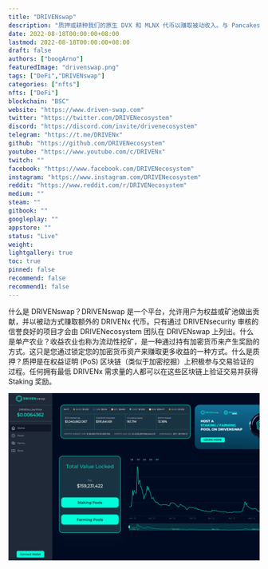 ```yaml
---
title: "DRIVENswap"
description: "质押或耕种我们的原生 DVX 和 MLNX 代币以赚取被动收入。与 Pancakeswap 完全集成"
date: 2022-08-18T00:00:00+08:00
lastmod: 2022-08-18T00:00:00+08:00
draft: false
authors: ["boogArno"]
featuredImage: "drivenswap.png"
tags: ["DeFi","DRIVENswap"]
categories: ["nfts"]
nfts: ["DeFi"]
blockchain: "BSC"
website: "https://www.driven-swap.com"
twitter: "https://twitter.com/DRIVENecosystem"
discord: "https://discord.com/invite/drivenecosystem"
telegram: "https://t.me/DRIVENx"
github: "https://github.com/DRIVENecosystem"
youtube: "https://www.youtube.com/c/DRIVENx"
twitch: ""
facebook: "https://www.facebook.com/DRIVENecosystem"
instagram: "https://www.instagram.com/DRIVENecosystem"
reddit: "https://www.reddit.com/r/DRIVENecosystem"
medium: ""
steam: ""
gitbook: ""
googleplay: ""
appstore: ""
status: "Live"
weight: 
lightgallery: true
toc: true
pinned: false
recommend: false
recommend1: false
---
```

什么是 DRIVENswap？DRIVENswap 是一个平台，允许用户为权益或矿池做出贡献，并以被动方式赚取额外的 DRIVENx 代币。只有通过 DRIVENsecurity 审核的信誉良好的项目才会由 DRIVENecosystem 团队在 DRIVENswap 上列出。什么是单产农业？收益农业也称为流动性挖矿，是一种通过持有加密货币来产生奖励的方式。这只是您通过锁定您的加密货币资产来赚取更多收益的一种方式。什么是质押？质押是在权益证明 (PoS) 区块链（类似于加密挖掘）上积极参与交易验证的过程。任何拥有最低 DRIVENx 需求量的人都可以在这些区块链上验证交易并获得 Staking 奖励。

![drivenswap-dapp-defi-bsc-image1_84388f4ac31c1babc3320ac44683ec42](drivenswap-dapp-defi-bsc-image1_84388f4ac31c1babc3320ac44683ec42.png)